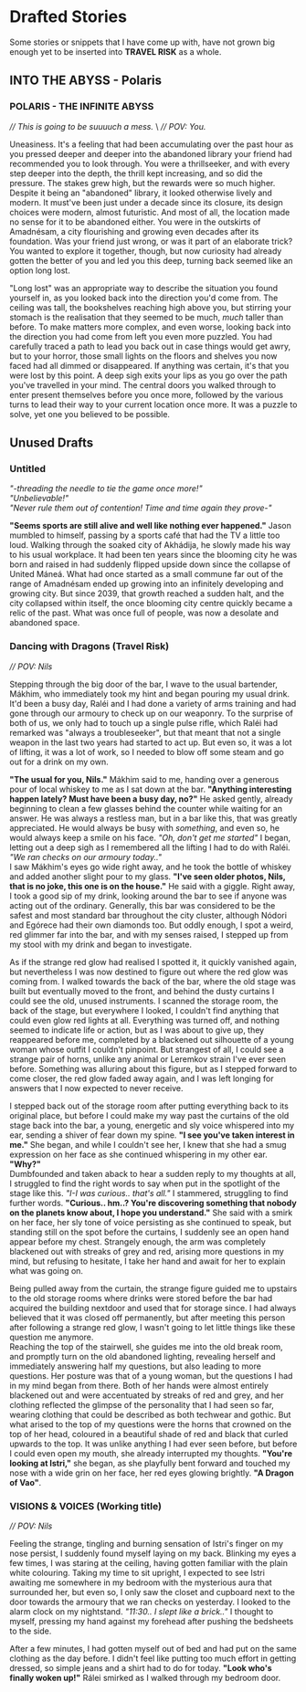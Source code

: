# Drafted Stories
Some stories or snippets that I have come up with, have not grown big enough yet to be inserted into **TRAVEL RISK** as a whole. 

## INTO THE ABYSS - Polaris
### POLARIS - THE INFINITE ABYSS 
*// This is going to be suuuuch a mess.* \ 
*// POV: You.* 

Uneasiness. It's a feeling that had been accumulating over the past hour as you pressed deeper and deeper into the abandoned library your friend had recommended you to look through. You were a thrillseeker, and with every step deeper into the depth, the thrill kept increasing, and so did the pressure. The stakes grew high, but the rewards were so much higher. \
Despite it being an "abandoned" library, it looked otherwise lively and modern. It must've been just under a decade since its closure, its design choices were modern, almost futuristic. And most of all, the location made no sense for it to be abandoned either. You were in the outskirts of Amadnésam, a city flourishing and growing even decades after its foundation. Was your friend just wrong, or was it part of an elaborate trick? You wanted to explore it together, though, but now curiosity had already gotten the better of you and led you this deep, turning back seemed like an option long lost. 

"Long lost" was an appropriate way to describe the situation you found yourself in, as you looked back into the direction you'd come from. The ceiling was tall, the bookshelves reaching high above you, but stirring your stomach is the realisation that they seemed to be much, *much* taller than before. To make matters more complex, and even worse, looking back into the direction you had come from left you even more puzzled. You had carefully traced a path to lead you back out in case things would get awry, but to your horror, those small lights on the floors and shelves you now faced had all dimmed or disappeared. If anything was certain, it's that you were lost by this point. A deep sigh exits your lips as you go over the path you've travelled in your mind. The central doors you walked through to enter present themselves before you once more, followed by the various turns to lead their way to your current location once more. It was a puzzle to solve, yet one you believed to be possible.

## Unused Drafts
### Untitled
*"-threading the needle to tie the game once more!"* \
*"Unbelievable!"* \
*"Never rule them out of contention! Time and time again they prove-"*

**"Seems sports are still alive and well like nothing ever happened."** Jason mumbled to himself, passing by a sports café that had the TV a little too loud. Walking through the soaked city of Akhádija, he slowly made his way to his usual workplace. It had been ten years since the blooming city he was born and raised in had suddenly flipped upside down since the collapse of United Máneá. What had once started as a small commune far out of the range of Amadnésam ended up growing into an infinitely developing and growing city. But since 2039, that growth reached a sudden halt, and the city collapsed within itself, the once blooming city centre quickly became a relic of the past. What was once full of people, was now a desolate and abandoned space.

### Dancing with Dragons (Travel Risk)
*// POV: Nils* 

Stepping through the big door of the bar, I wave to the usual bartender, Mákhim, who immediately took my hint and began pouring my usual drink. It'd been a busy day, Raléi and I had done a variety of arms training and had gone through our armoury to check up on our weaponry. To the surprise of both of us, we only had to touch up a single pulse rifle, which Raléi had remarked was "always a troubleseeker", but that meant that not a single weapon in the last two years had started to act up. But even so, it was a lot of lifting, it was a lot of work, so I needed to blow off some steam and go out for a drink on my own.

**"The usual for you, Nils."** Mákhim said to me, handing over a generous pour of local whiskey to me as I sat down at the bar. **"Anything interesting happen lately? Must have been a busy day, no?"** He asked gently, already beginning to clean a few glasses behind the counter while waiting for an answer. He was always a restless man, but in a bar like this, that was greatly appreciated. He would always be busy with *something*, and even so, he would always keep a smile on his face. *"Oh, don't get me started"* I began, letting out a deep sigh as I remembered all the lifting I had to do with Raléi. *"We ran checks on our armoury today.."* \
I saw Mákhim's eyes go wide right away, and he took the bottle of whiskey and added another slight pour to my glass. **"I've seen older photos, Nils, that is no joke, this one is on the house."** He said with a giggle. Right away, I took a good sip of my drink, looking around the bar to see if anyone was acting out of the ordinary. Generally, this bar was considered to be the safest and most standard bar throughout the city cluster, although Nódori and Egórece had their own diamonds too. But oddly enough, I spot a weird, red glimmer far into the bar, and with my senses raised, I stepped up from my stool with my drink and began to investigate. 

As if the strange red glow had realised I spotted it, it quickly vanished again, but nevertheless I was now destined to figure out where the red glow was coming from. I walked towards the back of the bar, where the old stage was built but eventually moved to the front, and behind the dusty curtains I could see the old, unused instruments. I scanned the storage room, the back of the stage, but everywhere I looked, I couldn't find anything that could even glow red lights at all. Everything was turned off, and nothing seemed to indicate life or action, but as I was about to give up, they reappeared before me, completed by a blackened out silhouette of a young woman whose outfit I couldn't pinpoint. But strangest of all, I could see a strange pair of horns, unlike any animal or Leremkov strain I've ever seen before. Something was alluring about this figure, but as I stepped forward to come closer, the red glow faded away again, and I was left longing for answers that I now expected to never receive.

I stepped back out of the storage room after putting everything back to its original place, but before I could make my way past the curtains of the old stage back into the bar, a young, energetic and sly voice whispered into my ear, sending a shiver of fear down my spine. **"I see you've taken interest in me."** She began, and while I couldn't see her, I knew that she had a smug expression on her face as she continued whispering in my other ear. **"Why?"** \
Dumbfounded and taken aback to hear a sudden reply to my thoughts at all, I struggled to find the right words to say when put in the spotlight of the stage like this. *"I-I was curious.. that's all."* I stammered, struggling to find further words. **"Curious.. hm..? You're discovering something that nobody on the planets know about, I hope you understand."** She said with a smirk on her face, her sly tone of voice persisting as she continued to speak, but standing still on the spot before the curtains, I suddenly see an open hand appear before my chest. Strangely enough, the arm was completely blackened out with streaks of grey and red, arising more questions in my mind, but refusing to hesitate, I take her hand and await for her to explain what was going on. 

Being pulled away from the curtain, the strange figure guided me to upstairs to the old storage rooms where drinks were stored before the bar had acquired the building nextdoor and used that for storage since. I had always believed that it was closed off permanently, but after meeting this person after following a strange red glow, I wasn't going to let little things like these question me anymore. \
Reaching the top of the stairwell, she guides me into the old break room, and promptly turn on the old abandoned lighting, revealing herself and immediately answering half my questions, but also leading to more questions. Her posture was that of a young woman, but the questions I had in my mind began from there. Both of her hands were almost entirely blackened out and were accentuated by streaks of red and grey, and her clothing reflected the glimpse of the personality that I had seen so far, wearing clothing that could be described as both techwear and gothic. But what arised to the top of my questions were the horns that crowned on the top of her head, coloured in a beautiful shade of red and black that curled upwards to the top. It was unlike anything I had ever seen before, but before I could even open my mouth, she already interrupted my thoughts. **"You're looking at Istri,"** she began, as she playfully bent forward and touched my nose with a wide grin on her face, her red eyes glowing brightly. **"A Dragon of Vao"**.

### VISIONS & VOICES (Working title)
*// POV: Nils*

Feeling the strange, tingling and burning sensation of Istri's finger on my nose persist, I suddenly found myself laying on my back. Blinking my eyes a few times, I was staring at the ceiling, having gotten familiar with the plain white colouring. Taking my time to sit upright, I expected to see Istri awaiting me somewhere in my bedroom with the mysterious aura that surrounded her, but even so, I only saw the closet and cupboard next to the door towards the armoury that we ran checks on yesterday. I looked to the alarm clock on my nightstand. *"11:30.. I slept like a brick.."* I thought to myself, pressing my hand against my forehead after pushing the bedsheets to the side. 

After a few minutes, I had gotten myself out of bed and had put on the same clothing as the day before. I didn't feel like putting too much effort in getting dressed, so simple jeans and a shirt had to do for today. **"Look who's finally woken up!"** Rálei smirked as I walked through my bedroom door.